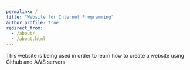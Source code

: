 ```yaml
---
permalink: /
title: "Website for Internet Programming"
author_profile: true
redirect_from: 
  - /about/
  - /about.html
---
```


This website is being used in order to learn how to create a website using Github and AWS servers

